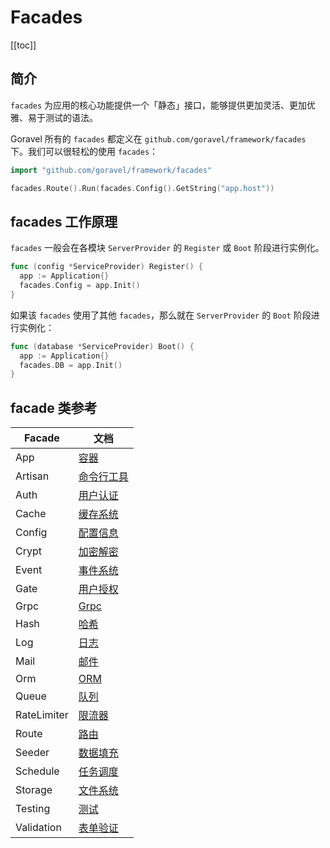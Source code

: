# Facades

[[toc]]

## 简介

`facades` 为应用的核心功能提供一个「静态」接口，能够提供更加灵活、更加优雅、易于测试的语法。

Goravel 所有的 `facades` 都定义在 `github.com/goravel/framework/facades` 下。我们可以很轻松的使用 `facades`：

```go
import "github.com/goravel/framework/facades"

facades.Route().Run(facades.Config().GetString("app.host"))
```

## facades 工作原理

`facades` 一般会在各模块 `ServerProvider` 的 `Register` 或 `Boot` 阶段进行实例化。

```go
func (config *ServiceProvider) Register() {
  app := Application{}
  facades.Config = app.Init()
}
```

如果该 `facades` 使用了其他 `facades`，那么就在 `ServerProvider` 的 `Boot` 阶段进行实例化：

```go
func (database *ServiceProvider) Boot() {
  app := Application{}
  facades.DB = app.Init()
}
```

## facade 类参考

| Facade      | 文档                                               |
| --------    | -------------------------------------------------- |
| App         | [容器](../architecture-concepts/service-container.md) |
| Artisan     | [命令行工具](../digging-deeper/artisan-console.md) |
| Auth        | [用户认证](../security/authentication.md)    |
| Cache       | [缓存系统](../digging-deeper/cache.md)             |
| Config      | [配置信息](../getting-started/configuration.md)    |
| Crypt       | [加密解密](../security/encryption.md)    |
| Event       | [事件系统](../digging-deeper/event.md)             |
| Gate        | [用户授权](../security/authorization.md)     |
| Grpc        | [Grpc](../the-basics/grpc.md)                      |
| Hash        | [哈希](../security/hashing.md)           |
| Log         | [日志](../the-basics/logging.md)                   |
| Mail        | [邮件](../digging-deeper/mail.md)           |
| Orm         | [ORM](../orm/getting-started.md)                   |
| Queue       | [队列](../digging-deeper/queues.md)                |
| RateLimiter | [限流器](../the-basics/routing.md)                   |
| Route       | [路由](../the-basics/routing.md)                   |
| Seeder      | [数据填充](../database/seeding.md)                   |
| Schedule    | [任务调度](../digging-deeper/task-scheduling.md)   |
| Storage     | [文件系统](../digging-deeper/filesystem.md)   |
| Testing     | [测试](../testing/getting-started.md)   |
| Validation  | [表单验证](../the-basics/validation.md)   |

<CommentService/>

